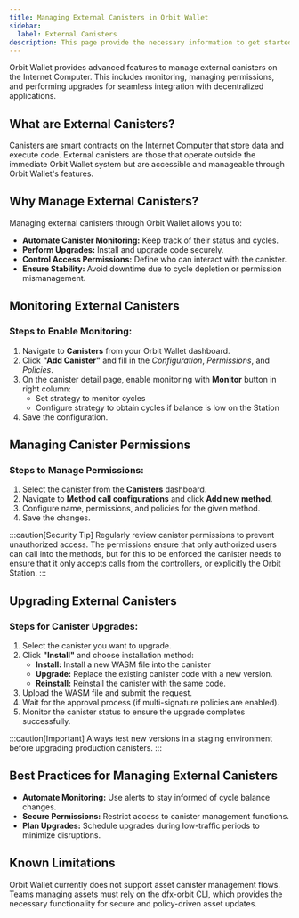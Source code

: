 ```yaml
---
title: Managing External Canisters in Orbit Wallet
sidebar:
  label: External Canisters
description: This page provide the necessary information to get started with Orbit.
---
```


Orbit Wallet provides advanced features to manage external canisters on the Internet Computer. This includes monitoring, managing permissions, and performing upgrades for seamless integration with decentralized applications.

## **What are External Canisters?**

Canisters are smart contracts on the Internet Computer that store data and execute code. External canisters are those that operate outside the immediate Orbit Wallet system but are accessible and manageable through Orbit Wallet's features.

## **Why Manage External Canisters?**

Managing external canisters through Orbit Wallet allows you to:

- **Automate Canister Monitoring:** Keep track of their status and cycles.
- **Perform Upgrades:** Install and upgrade code securely.
- **Control Access Permissions:** Define who can interact with the canister.
- **Ensure Stability:** Avoid downtime due to cycle depletion or permission mismanagement.

## **Monitoring External Canisters**

### **Steps to Enable Monitoring:**

1. Navigate to **Canisters** from your Orbit Wallet dashboard.
2. Click **"Add Canister"** and fill in the _Configuration_, _Permissions_, and _Policies_.
3. On the canister detail page, enable monitoring with **Monitor** button in right column:
   - Set strategy to monitor cycles
   - Configure strategy to obtain cycles if balance is low on the Station
4. Save the configuration.

## **Managing Canister Permissions**

### **Steps to Manage Permissions:**

1. Select the canister from the **Canisters** dashboard.
2. Navigate to **Method call configurations** and click **Add new method**.
3. Configure name, permissions, and policies for the given method.
4. Save the changes.

:::caution[Security Tip]
Regularly review canister permissions to prevent unauthorized access. The permissions ensure that only authorized users can call into the methods, but for this to be enforced the canister needs to ensure that it only accepts calls from the controllers, or explicitly the Orbit Station.
:::

## **Upgrading External Canisters**

### **Steps for Canister Upgrades:**

1. Select the canister you want to upgrade.
2. Click **"Install"** and choose installation method:
   - **Install:** Install a new WASM file into the canister
   - **Upgrade:** Replace the existing canister code with a new version.
   - **Reinstall:** Reinstall the canister with the same code.
3. Upload the WASM file and submit the request.
4. Wait for the approval process (if multi-signature policies are enabled).
5. Monitor the canister status to ensure the upgrade completes successfully.

:::caution[Important]
Always test new versions in a staging environment before upgrading production canisters.
:::

## **Best Practices for Managing External Canisters**

- **Automate Monitoring:** Use alerts to stay informed of cycle balance changes.
- **Secure Permissions:** Restrict access to canister management functions.
- **Plan Upgrades:** Schedule upgrades during low-traffic periods to minimize disruptions.

## **Known Limitations**

Orbit Wallet currently does not support asset canister management flows. Teams managing assets must rely on the dfx-orbit CLI, which provides the necessary functionality for secure and policy-driven asset updates.
